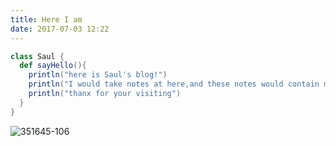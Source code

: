 ```yaml
---
title: Here I am
date: 2017-07-03 12:22
---
```




```scala
class Saul {
  def sayHello(){
    println("here is Saul's blog!")
    println("I would take notes at here,and these notes would contain my instant thoughts and something which I study recently")
    println("thanx for your visiting")
  }
}
```

![351645-106](\img\351645-106.jpg)